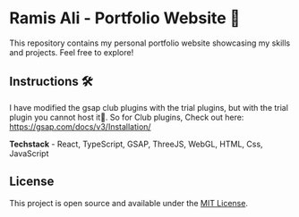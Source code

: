# Ramis Ali - Portfolio Website 🚀

This repository contains my personal portfolio website showcasing my skills and projects.
Feel free to explore!

## Instructions 🛠️

I have modified the gsap club plugins with the trial plugins, but with the trial plugin you cannot host it🔴. So for Club plugins, Check out here: https://gsap.com/docs/v3/Installation/

**Techstack** - React, TypeScript, GSAP, ThreeJS, WebGL, HTML, Css, JavaScript

## License

This project is open source and available under the [MIT License](LICENSE).

